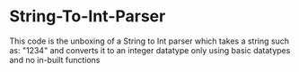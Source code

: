 # String-To-Int-Parser

This code is the unboxing of a String to Int parser which takes a string such as: "1234" and converts it to an integer datatype only using basic datatypes and no in-built functions
